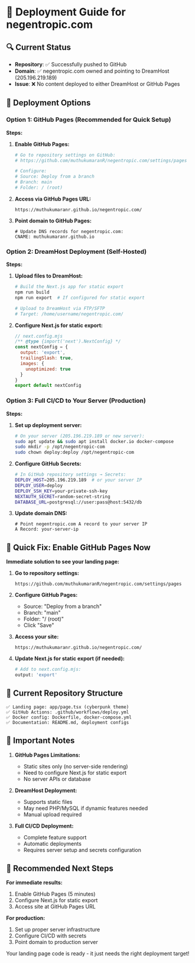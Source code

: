 # 🚀 Deployment Guide for negentropic.com

## 🔍 Current Status
- **Repository**: ✅ Successfully pushed to GitHub
- **Domain**: ✅ negentropic.com owned and pointing to DreamHost (205.196.219.189)
- **Issue**: ❌ No content deployed to either DreamHost or GitHub Pages

## 🎯 Deployment Options

### Option 1: GitHub Pages (Recommended for Quick Setup)

**Steps:**
1. **Enable GitHub Pages:**
   ```bash
   # Go to repository settings on GitHub:
   # https://github.com/muthukumaranR/negentropic.com/settings/pages
   
   # Configure:
   # Source: Deploy from a branch
   # Branch: main
   # Folder: / (root)
   ```

2. **Access via GitHub Pages URL:**
   ```
   https://muthukumaranr.github.io/negentropic.com/
   ```

3. **Point domain to GitHub Pages:**
   ```
   # Update DNS records for negentropic.com:
   CNAME: muthukumaranr.github.io
   ```

### Option 2: DreamHost Deployment (Self-Hosted)

**Steps:**
1. **Upload files to DreamHost:**
   ```bash
   # Build the Next.js app for static export
   npm run build
   npm run export  # If configured for static export
   
   # Upload to DreamHost via FTP/SFTP
   # Target: /home/username/negentropic.com/
   ```

2. **Configure Next.js for static export:**
   ```javascript
   // next.config.mjs
   /** @type {import('next').NextConfig} */
   const nextConfig = {
     output: 'export',
     trailingSlash: true,
     images: {
       unoptimized: true
     }
   }
   export default nextConfig
   ```

### Option 3: Full CI/CD to Your Server (Production)

**Steps:**
1. **Set up deployment server:**
   ```bash
   # On your server (205.196.219.189 or new server):
   sudo apt update && sudo apt install docker.io docker-compose
   sudo mkdir -p /opt/negentropic-com
   sudo chown deploy:deploy /opt/negentropic-com
   ```

2. **Configure GitHub Secrets:**
   ```bash
   # In GitHub repository settings → Secrets:
   DEPLOY_HOST=205.196.219.189  # or your server IP
   DEPLOY_USER=deploy
   DEPLOY_SSH_KEY=your-private-ssh-key
   NEXTAUTH_SECRET=random-secret-string
   DATABASE_URL=postgresql://user:pass@host:5432/db
   ```

3. **Update domain DNS:**
   ```
   # Point negentropic.com A record to your server IP
   A Record: your-server-ip
   ```

## 🎯 Quick Fix: Enable GitHub Pages Now

**Immediate solution to see your landing page:**

1. **Go to repository settings:**
   ```
   https://github.com/muthukumaranR/negentropic.com/settings/pages
   ```

2. **Configure GitHub Pages:**
   - Source: "Deploy from a branch"
   - Branch: "main"
   - Folder: "/ (root)"
   - Click "Save"

3. **Access your site:**
   ```
   https://muthukumaranr.github.io/negentropic.com/
   ```

4. **Update Next.js for static export (if needed):**
   ```bash
   # Add to next.config.mjs:
   output: 'export'
   ```

## 🔧 Current Repository Structure
```
✅ Landing page: app/page.tsx (cyberpunk theme)
✅ GitHub Actions: .github/workflows/deploy.yml
✅ Docker config: Dockerfile, docker-compose.yml
✅ Documentation: README.md, deployment configs
```

## 🚨 Important Notes

1. **GitHub Pages Limitations:**
   - Static sites only (no server-side rendering)
   - Need to configure Next.js for static export
   - No server APIs or database

2. **DreamHost Deployment:**
   - Supports static files
   - May need PHP/MySQL if dynamic features needed
   - Manual upload required

3. **Full CI/CD Deployment:**
   - Complete feature support
   - Automatic deployments
   - Requires server setup and secrets configuration

## 🎯 Recommended Next Steps

**For immediate results:**
1. Enable GitHub Pages (5 minutes)
2. Configure Next.js for static export
3. Access site at GitHub Pages URL

**For production:**
1. Set up proper server infrastructure
2. Configure CI/CD with secrets
3. Point domain to production server

Your landing page code is ready - it just needs the right deployment target!